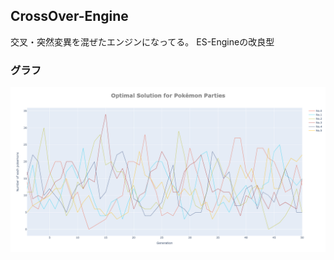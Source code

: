 ## CrossOver-Engine
交叉・突然変異を混ぜたエンジンになってる。
ES-Engineの改良型

### グラフ
![Figure_1](https://github.com/pokemon-GA/CrossOver-Engine/blob/main/newplot.png)
